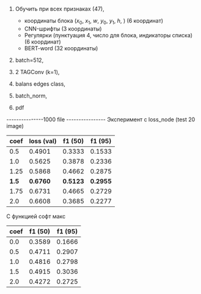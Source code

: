 1) Обучить при всех признаках (47),
    - координаты блока ($x_0$, $x_1$, $w$, $y_0$, $y_1$, $h$, ) (6 координат)
    - CNN-шрифты (3 координаты)
    - Регулярки (пунктуация 4, число для блока, индикаторы списка) (6 координат)
    - BERT-word (32 координаты)
    
2) batch=512, 
3) 2 TAGConv (k=1), 
4) balans edges class,
5) batch_norm, 
6) pdf

---------------1000 file ----------------
Эксперимент с loss_node (test 20 image)

| coef | loss (val) | f1 (50) | f1 (95) |
|------|------------|---------|---------|
|  0.5 | 0.4901     | 0.3333  | 0.1533  |
|  1.0 | 0.5625     | 0.3878  | 0.2336  |
|  1.25| 0.5868     | 0.4662  | 0.2875  |
|  **1.5**| **0.6760**    | **0.5123**  | **0.2955**  |
|  1.75| 0.6731     | 0.4665  | 0.2729  |
|  2.0 | 0.6608     | 0.3685  | 0.2277  |
 
 С функцией софт макс

| coef  | f1 (50)  | f1 (95)  |
|-------|----------|----------|
|  0.0  | 0.3589   | 0.1666   | 
|  0.5  | 0.4711   | 0.2907   |
|  1.0  | 0.4816   | 0.2798   | 
|  1.5  | 0.4915   | 0.3036   | 
|  2.0  | 0.4272   | 0.2725   | 
